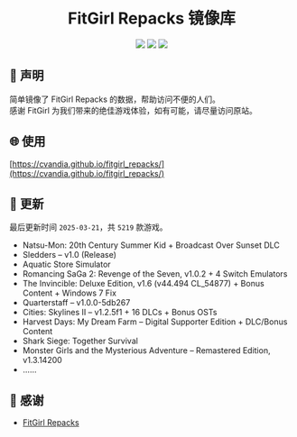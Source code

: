 ﻿<div align="center">

# FitGirl Repacks 镜像库

![](https://count.getloli.com/get/@fitgirl_repacks?theme=booru-lewd)
![](https://img.shields.io/badge/ci-passing-brightgreen.svg?logo=github) ![](https://img.shields.io/badge/license-MIT-brightgreen.svg)

</div>

## 📜 声明
简单镜像了 FitGirl Repacks 的数据，帮助访问不便的人们。  
感谢 FitGirl 为我们带来的绝佳游戏体验，如有可能，请尽量访问原站。

## 🌐 使用
[https://cvandia.github.io/fitgirl_repacks/](https://cvandia.github.io/fitgirl_repacks/)

## 🔄 更新
最后更新时间 `2025-03-21`，共 `5219` 款游戏。
- Natsu-Mon: 20th Century Summer Kid + Broadcast Over Sunset DLC
- Sledders – v1.0 (Release)
- Aquatic Store Simulator
- Romancing SaGa 2: Revenge of the Seven, v1.0.2 + 4 Switch Emulators
- The Invincible: Deluxe Edition, v1.6 (v44.494 CL_54877) + Bonus Content + Windows 7 Fix
- Quarterstaff – v1.0.0-5db267
- Cities: Skylines II – v1.2.5f1 + 16 DLCs + Bonus OSTs
- Harvest Days: My Dream Farm – Digital Supporter Edition + DLC/Bonus Content
- Shark Siege: Together Survival
- Monster Girls and the Mysterious Adventure – Remastered Edition, v1.3.14200
- ……

## 🙏 感谢
- [FitGirl Repacks](https://fitgirl-repacks.site/)
